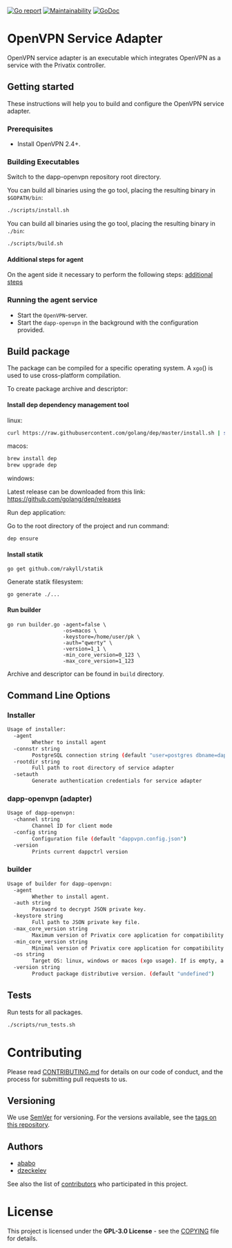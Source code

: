 [![Go report](http://goreportcard.com/badge/github.com/Privatix/dapp-openvpn)](https://goreportcard.com/report/github.com/Privatix/dapp-openvpn)
[![Maintainability](https://api.codeclimate.com/v1/badges/af4e29689d76d8ccf974/maintainability)](https://codeclimate.com/github/Privatix/dapp-openvpn/maintainability)
[![GoDoc](https://godoc.org/github.com/Privatix/dapp-openvpn?status.svg)](https://godoc.org/github.com/Privatix/dapp-openvpn)

# OpenVPN Service Adapter

OpenVPN service adapter is an executable which integrates OpenVPN as a service
with the Privatix controller.

## Getting started

These instructions will help you to build and configure the OpenVPN service
adapter.

### Prerequisites

- Install OpenVPN 2.4+.

### Building Executables

Switch to the dapp-openvpn repository root directory.

You can build all binaries using the go tool, placing the resulting binary in `$GOPATH/bin`:

```bash
./scripts/install.sh
```

You can build all binaries using the go tool, placing the resulting binary in `./bin`:

```bash
./scripts/build.sh
```

#### Additional steps for agent

On the agent side it necessary to perform the following steps:
[additional steps](https://github.com/Privatix/dapp-openvpn/wiki/Additional-steps-for-an-agent)

### Running the agent service

- Start the `OpenVPN`-server.
- Start the `dapp-openvpn` in the background with the configuration provided.

## Build package

The package can be compiled for a specific operating system.
A `xgo`() is used to use cross-platform compilation.

To create package archive and descriptor:

#### Install dep dependency management tool

linux:
```bash
curl https://raw.githubusercontent.com/golang/dep/master/install.sh | sh
```

macos:
```bash
brew install dep
brew upgrade dep
```

windows:

Latest release can be downloaded from this link: https://github.com/golang/dep/releases

Run dep application:

Go to the root directory of the project and run command:
```bash
dep ensure
```

#### Install statik

```
go get github.com/rakyll/statik
```

Generate statik filesystem:
```
go generate ./...
```

#### Run builder
```
go run builder.go -agent=false \
                  -os=macos \
                  -keystore=/home/user/pk \
                  -auth="qwerty" \
                  -version=1_1 \
                  -min_core_version=0_123 \
                  -max_core_version=1_123
```

Archive and descriptor can be found in `build` directory.

## Command Line Options

### Installer

```bash
Usage of installer:
  -agent
        Whether to install agent
  -connstr string
        PostgreSQL connection string (default "user=postgres dbname=dappctrl sslmode=disable")
  -rootdir string
        Full path to root directory of service adapter
  -setauth
        Generate authentication credentials for service adapter
```

### dapp-openvpn (adapter)

```bash
Usage of dapp-openvpn:
  -channel string
        Channel ID for client mode
  -config string
        Configuration file (default "dappvpn.config.json")
  -version
        Prints current dappctrl version
```

### builder
```bash
Usage of builder for dapp-openvpn:
  -agent
        Whether to install agent.
  -auth string
        Password to decrypt JSON private key.
  -keystore string
        Full path to JSON private key file.
  -max_core_version string
        Maximum version of Privatix core application for compatibility.
  -min_core_version string
        Minimal version of Privatix core application for compatibility. (default "undefined")
  -os string
        Target OS: linux, windows or macos (xgo usage). If is empty, a package will be created for a current operating system.
  -version string
        Product package distributive version. (default "undefined")

```

## Tests

Run tests for all packages.

```bash
./scripts/run_tests.sh
```

# Contributing

Please read [CONTRIBUTING.md](CONTRIBUTING.md) for details on our code of conduct, and the process for submitting pull requests to us.

## Versioning

We use [SemVer](http://semver.org/) for versioning. For the versions available, see the [tags on this repository](https://github.com/Privatix/dapp-openvpn/tags).

## Authors

* [ababo](https://github.com/ababo)
* [dzeckelev](https://github.com/dzeckelev)

See also the list of [contributors](https://github.com/Privatix/dapp-openvpn/contributors)
who participated in this project.

# License

This project is licensed under the **GPL-3.0 License** - see the
[COPYING](COPYING) file for details.
